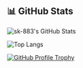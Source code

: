## 📊 GitHub Stats

![sk-883's GitHub Stats](https://github-readme-stats.vercel.app/api?username=sk-883&show_icons=true&theme=radical)

![Top Langs](https://github-readme-stats.vercel.app/api/top-langs/?username=sk-883&layout=compact&theme=radical)

[![GitHub Profile Trophy](https://github-profile-trophy.vercel.app/?username=sk-883&theme=radical)](https://github.com/ryo-ma/github-profile-trophy)
